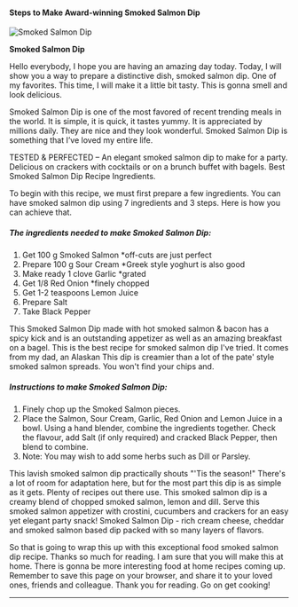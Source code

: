             

#### Steps to Make Award-winning Smoked Salmon Dip

![Smoked Salmon Dip](https://img-global.cpcdn.com/recipes/81fe3b249eb19fd7/751x532cq70/smoked-salmon-dip-recipe-main-photo.jpg)

**Smoked Salmon Dip**

Hello everybody, I hope you are having an amazing day today. Today, I will show you a way to prepare a distinctive dish, smoked salmon dip. One of my favorites. This time, I will make it a little bit tasty. This is gonna smell and look delicious.

Smoked Salmon Dip is one of the most favored of recent trending meals in the world. It is simple, it is quick, it tastes yummy. It is appreciated by millions daily. They are nice and they look wonderful. Smoked Salmon Dip is something that I’ve loved my entire life.

TESTED & PERFECTED – An elegant smoked salmon dip to make for a party. Delicious on crackers with cocktails or on a brunch buffet with bagels. Best Smoked Salmon Dip Recipe Ingredients.

To begin with this recipe, we must first prepare a few ingredients. You can have smoked salmon dip using 7 ingredients and 3 steps. Here is how you can achieve that.

##### The ingredients needed to make Smoked Salmon Dip:

1.  Get 100 g Smoked Salmon \*off-cuts are just perfect
2.  Prepare 100 g Sour Cream \*Greek style yoghurt is also good
3.  Make ready 1 clove Garlic \*grated
4.  Get 1/8 Red Onion \*finely chopped
5.  Get 1-2 teaspoons Lemon Juice
6.  Prepare Salt
7.  Take Black Pepper

This Smoked Salmon Dip made with hot smoked salmon & bacon has a spicy kick and is an outstanding appetizer as well as an amazing breakfast on a bagel. This is the best recipe for smoked salmon dip I've tried. It comes from my dad, an Alaskan This dip is creamier than a lot of the pate' style smoked salmon spreads. You won't find your chips and.

##### Instructions to make Smoked Salmon Dip:

1.  Finely chop up the Smoked Salmon pieces.
2.  Place the Salmon, Sour Cream, Garlic, Red Onion and Lemon Juice in a bowl. Using a hand blender, combine the ingredients together. Check the flavour, add Salt (if only required) and cracked Black Pepper, then blend to combine.
3.  Note: You may wish to add some herbs such as Dill or Parsley.

This lavish smoked salmon dip practically shouts "'Tis the season!" There's a lot of room for adaptation here, but for the most part this dip is as simple as it gets. Plenty of recipes out there use. This smoked salmon dip is a creamy blend of chopped smoked salmon, lemon and dill. Serve this smoked salmon appetizer with crostini, cucumbers and crackers for an easy yet elegant party snack! Smoked Salmon Dip - rich cream cheese, cheddar and smoked salmon based dip packed with so many layers of flavors.

So that is going to wrap this up with this exceptional food smoked salmon dip recipe. Thanks so much for reading. I am sure that you will make this at home. There is gonna be more interesting food at home recipes coming up. Remember to save this page on your browser, and share it to your loved ones, friends and colleague. Thank you for reading. Go on get cooking!

* * *